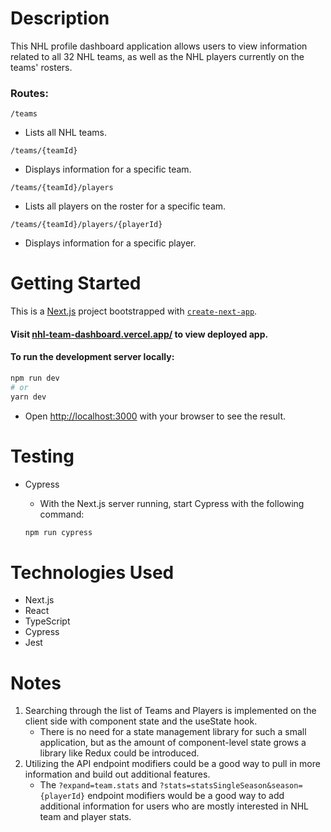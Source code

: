 # Description

This NHL profile dashboard application allows users to view information related to all 32 NHL teams, as well as the NHL players currently on the teams' rosters.

### Routes:

`/teams`
- Lists all NHL teams.

`/teams/{teamId}`
- Displays information for a specific team.

`/teams/{teamId}/players`
- Lists all players on the roster for a specific team.

`/teams/{teamId}/players/{playerId}`
- Displays information for a specific player. 

# Getting Started

This is a [Next.js](https://nextjs.org/) project bootstrapped with [`create-next-app`](https://github.com/vercel/next.js/tree/canary/packages/create-next-app). 

#### Visit [nhl-team-dashboard.vercel.app/](https://nhl-team-dashboard.vercel.app/) to view deployed app.

#### To run the development server locally:

```bash
npm run dev
# or
yarn dev
```

- Open [http://localhost:3000](http://localhost:3000) with your browser to see the result.


# Testing 
- Cypress
    - With the Next.js server running, start Cypress with the following command:

  ```bash
  npm run cypress
  ```

# Technologies Used
- Next.js
- React
- TypeScript
- Cypress
- Jest

# Notes
1. Searching through the list of Teams and Players is implemented on the client side with component state and the useState hook.
   - There is no need for a state management library for such a small application, but as the amount of component-level state grows a library like Redux could be introduced.
2. Utilizing the API endpoint modifiers could be a good way to pull in more information and build out additional features.
   - The `?expand=team.stats` and `?stats=statsSingleSeason&season={playerId}` endpoint modifiers would be a good way to add additional information for users who are mostly interested in NHL team and player stats.


